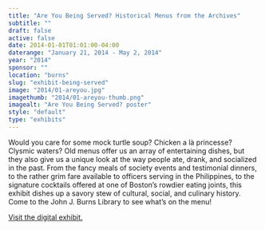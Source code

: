 ```yaml
---
title: "Are You Being Served? Historical Menus from the Archives"
subtitle: ""
draft: false
active: false
date: 2014-01-01T01:01:00-04:00
daterange: "January 21, 2014 - May 2, 2014"
year: "2014"
sponsor: ""
location: "burns"
slug: "exhibit-being-served"
image: "2014/01-areyou.jpg"
imagethumb: "2014/01-areyou-thumb.png"
imagealt: "Are You Being Served? poster"
style: "default"
type: "exhibits"
---
```


<p>Would you care for some mock turtle soup? Chicken a là princesse? Clysmic waters? Old menus offer us an array of entertaining dishes, but they also give us a unique look at the way people ate, drank, and socialized in the past. From the fancy meals of society events and testimonial dinners, to the rather grim fare available to officers serving in the Philippines, to the signature cocktails offered at one of Boston’s rowdier eating joints, this exhibit dishes up a savory stew of cultural, social, and culinary history. Come to the John J. Burns Library to see what’s on the menu!</p>

<p class="digital-exhibits-link"><a href="https://library.bc.edu/digital-exhibits/exhibits/show/aybs">Visit the digital exhibit.</a></p>


<!--

Active:
    Yes (will appear on Exhibit's homepage)
    No (will not appear on Exhibit's homepage, but will appear in archives)

Gallery locations: 
    Burns Library (burns)
    Theology and Ministry Library (tml)
    O'Neill Level One (lvl1)
    O'Neill Level Three (lvl3)
    O'Neill Reading Room (reading)
    O'Neill Reading Room Back Wall (backwall)
    O'Neill Lobby (lobby)
    History Dept, Stokes Hall (stokes)
    Bapst Exhibits (bapsts)
    Archived Bapst Exhibits (bapstsarchive)
  
Need spaces for:

  Virtual Exhibits (virtual)
  Tip O'Neill (tiponeill)

Style:
    Poster on left, text on right (default)
    Poster on right, text on left (right)
    Poster large, centered above text (middle_top)
    Poster large, centered below text (middle_down)

-->

